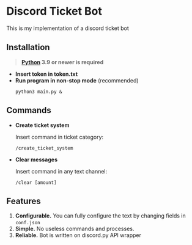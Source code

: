 # Discord Ticket Bot
This is my implementation of a discord ticket bot

## Installation
> **[Python](https://www.python.org/) 3.9 or newer is required**

- **Insert token in token.txt**
- **Run program in non-stop mode** (recommended)
  ```shell
  python3 main.py &
  ```

## Commands
- **Create ticket system**

  Insert command in ticket category:
  ```shell
  /create_ticket_system
  ```
- **Clear messages**
  
  Insert command in any text channel:
  ```shell
  /clear [amount]
  ```
  
## Features
1. **Configurable.** You can fully configure the text by changing fields in `conf.json`
2. **Simple.** No useless commands and processes.
3. **Reliable.** Bot is written on discord.py API wrapper

